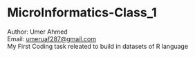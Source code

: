 # MicroInformatics-Class_1
Author: Umer Ahmed <br>
Email: umeruaf287@gmail.com  <br>
My First Coding task releated to build in datasets of R language
